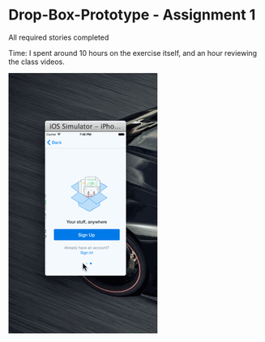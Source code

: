 # Drop-Box-Prototype - Assignment 1

All required stories completed

Time: I spent around 10 hours on the exercise itself, and an hour reviewing the class videos.

![Video Walkthrough](Assignment1-Dropbox.gif)




